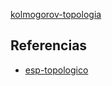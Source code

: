 [kolmogorov-topologia](pdf/kolmogorov-topologia.pdf)

## Referencias
- [esp-topologico](./esp-topologico.md)
